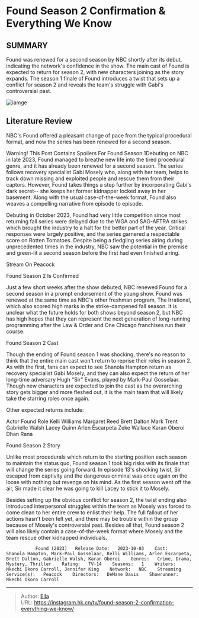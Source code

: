# Found Season 2 Confirmation &amp; Everything We Know


## SUMMARY 



  Found was renewed for a second season by NBC shortly after its debut, indicating the network&#39;s confidence in the show.   The main cast of Found is expected to return for season 2, with new characters joining as the story expands.   The season 1 finale of Found introduces a twist that sets up a conflict for season 2 and reveals the team&#39;s struggle with Gabi&#39;s controversial past.  

![iamge](https://static1.srcdn.com/wordpress/wp-content/uploads/2024/01/found-season-2.jpg)

## Literature Review

NBC&#39;s Found offered a pleasant change of pace from the typical procedural format, and now the series has been renewed for a second season. 




Warning! This Post Contains Spoilers For Found Season 1Debuting on NBC in late 2023, Found managed to breathe new life into the tired procedural genre, and it has already been renewed for a second season. The series follows recovery specialist Gabi Mosely who, along with her team, helps to track down missing and exploited people and rescue them from their captors. However, Found takes things a step further by incorporating Gabi&#39;s dark secret-- she keeps her former kidnapper locked away in her basement. Along with the usual case-of-the-week format, Found also weaves a compelling narrative from episode to episode. 




Debuting in October 2023, Found had very little competition since most returning fall series were delayed due to the WGA and SAG-AFTRA strikes which brought the industry to a halt for the better part of the year. Critical responses were largely positive, and the series garnered a respectable score on Rotten Tomatoes. Despite being a fledgling series airing during unprecedented times in the industry, NBC saw the potential in the premise and green-lit a second season before the first had even finished airing. 

Stream On Peacock


 Found Season 2 Is Confirmed 
          

Just a few short weeks after the show debuted, NBC renewed Found for a second season in a prompt endorsement of the young show. Found was renewed at the same time as NBC&#39;s other freshman program, The Irrational, which also scored high marks in the strike-dampened fall season. It is unclear what the future holds for both shows beyond season 2, but NBC has high hopes that they can represent the next generation of long-running programming after the Law &amp; Order and One Chicago franchises run their course. 






 Found Season 2 Cast 
          

Though the ending of Found season 1 was shocking, there&#39;s no reason to think that the entire main cast won&#39;t return to reprise their roles in season 2. As with the first, fans can expect to see Shanola Hampton return as recovery specialist Gabi Mosely, and they can also expect the return of her long-time adversary Hugh &#34;Sir&#34; Evans, played by Mark-Paul Gosselaar. Though new characters are expected to join the cast as the overarching story gets bigger and more fleshed out, it is the main team that will likely take the starring roles once again. 

Other expected returns include: 

 Actor  Found Role   Kelli Williams  Margaret Reed   Brett Dalton  Mark Trent   Gabrielle Walsh  Lacey Quinn   Arlen Escarpeta  Zeke Wallace   Karan Oberoi  Dhan Rana   








 Found Season 2 Story 
          

Unlike most procedurals which return to the starting position each season to maintain the status quo, Found season 1 took big risks with its finale that will change the series going forward. In episode 13&#39;s shocking twist, Sir escaped from captivity and the dangerous criminal was once again on the loose with nothing but revenge on his mind. As the first season went off the air, Sir made it clear he was going to kill Lacey to stick it to Mosely. 

Besides setting up the obvious conflict for season 2, the twist ending also introduced interpersonal struggles within the team as Mosely was forced to come clean to her entire crew to enlist their help. The full fallout of her actions hasn&#39;t been felt yet, and there may be trouble within the group because of Mosely&#39;s controversial past. Besides all that, Found season 2 will also likely contain a case-of-the-week format where Mosely and the team rescue other kidnapped individuals. 




               Found (2023)   Release Date:   2023-10-03    Cast:   Shanola Hampton, Mark-Paul Gosselaar, Kelli Williams, Arlen Escarpeta, Brett Dalton, Gabrielle Walsh, Karan Oberoi    Genres:   Crime, Drama, Mystery, Thriller    Rating:   TV-14    Seasons:   1    Writers:   Nkechi Okoro Carroll, Jennifer King    Network:   NBC    Streaming Service(s):   Peacock    Directors:   DeMane Davis    Showrunner:   Nkechi Okoro Carroll      

---

> Author: [Ella](https://instagram.hk.cn/)  
> URL: https://instagram.hk.cn/tv/found-season-2-confirmation-everything-we-know/  

